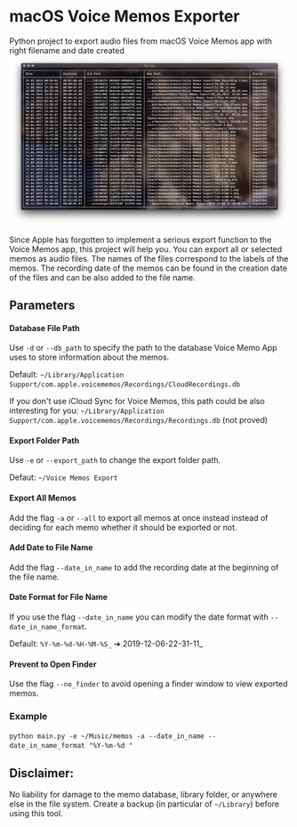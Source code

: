 # macOS Voice Memos Exporter
Python project to export audio files from macOS Voice Memos app with right filename and date created
![Screenshot](screenshot.png)

Since Apple has forgotten to implement a serious export function to the Voice Memos app, this project will help you.
You can export all or selected memos as audio files. The names of the files correspond to the labels of the memos.
The recording date of the memos can be found in the creation date of the files and can be also added to the file name.

## Parameters
#### Database File Path
Use `-d` or `--db_path` to specify the path to the database Voice Memo App uses to store information about the memos.

Default: `~/Library/Application Support/com.apple.voicememos/Recordings/CloudRecordings.db`

If you don't use iCloud Sync for Voice Memos, this path could be also interesting for you:
`~/Library/Application Support/com.apple.voicememos/Recordings/Recordings.db` (not proved)

#### Export Folder Path
Use `-e` or `--export_path` to change the export folder path.

Defaut: `~/Voice Memos Export`

#### Export All Memos
Add the flag `-a` or `--all` to export all memos at once instead instead of deciding for each memo whether it should be exported or not.

#### Add Date to File Name
Add the flag `--date_in_name` to add the recording date at the beginning of the file name.

#### Date Format for File Name
If you use the flag `--date_in_name` you can modify the date format with `--date_in_name_format`.

Default: `%Y-%m-%d-%H-%M-%S_` ➔ 2019-12-06-22-31-11_

#### Prevent to Open Finder
Use the flag `--no_finder` to avoid opening a finder window to view exported memos.

### Example
`python main.py -e ~/Music/memos -a --date_in_name --date_in_name_format "%Y-%m-%d "`


## Disclaimer:
No liability for damage to the memo database, library folder, or anywhere else in the file system.
Create a backup (in particular of `~/Library`) before using this tool.
